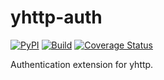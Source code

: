 # yhttp-auth

[![PyPI](http://img.shields.io/pypi/v/yhttp-auth.svg)](https://pypi.python.org/pypi/yhttp-auth)
[![Build](https://github.com/yhttp/yhttp-auth/actions/workflows/build.yml/badge.svg?branch=master)](https://github.com/yhttp/yhttp-auth/actions/workflows/build.yml)
[![Coverage Status](https://coveralls.io/repos/github/yhttp/yhttp-auth/badge.svg?branch=master)](https://coveralls.io/github/yhttp/yhttp-auth?branch=master)


Authentication extension for yhttp.
